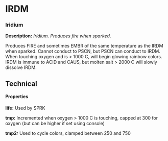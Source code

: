 # IRDM
### Iridium

**Description:**  *Iridium. Produces fire when sparked.*

Produces FIRE and sometimes EMBR of the same temperature as the IRDM when sparked. Cannot conduct to PSCN, but 
PSCN can conduct to IRDM. When touching oxygen and is > 1000 C, will begin glowing rainbow colors. IRDM is immune 
to ACID and CAUS, but molten salt > 2000 C will slowly dissolve IRDM.

## Technical
#### Properties
**life:** Used by SPRK

**tmp:** Incremented when oxygen > 1000 C is touching, capped at 300 for oxygen (but can be higher if set using console)

**tmp2:** Used to cycle colors, clamped between 250 and 750
